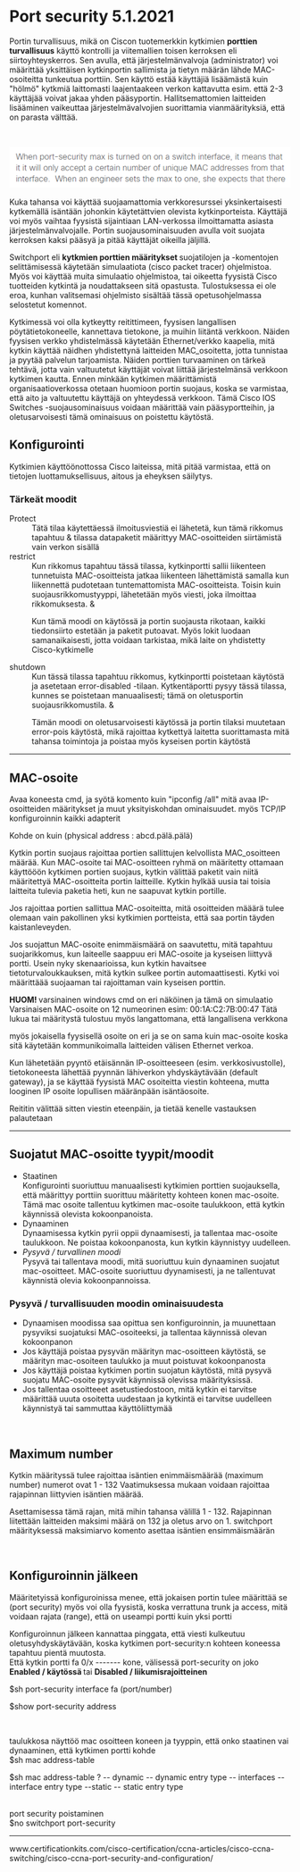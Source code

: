 <h1>Port security 5.1.2021</h1>

Portin turvallisuus, mikä on Ciscon tuotemerkkin kytkimien <b>porttien turvallisuus</b> käyttö kontrolli ja viitemallien toisen kerroksen eli siirtoyhteyskerros.
Sen avulla, että järjestelmänvalvoja (administrator) voi määrittää yksittäisen kytkinportin sallimista ja tietyn määrän lähde MAC-osoiteitta tunkeutua porttiin.
Sen käyttö estää käyttäjiä lisäämästä kuin "hölmö" kytkmiä laittomasti laajentaakeen verkon kattavutta esim. että 2-3 käyttäjää voivat jakaa yhden pääsyportin.
Hallitsemattomien laitteiden lisääminen vaikeuttaa järjestelmävalvojien suorittamia vianmäärityksiä, että on parasta välttää.

<br>

![Alt text](images/Cisco-portSecurity.PNG?raw=true "None")

Kuka tahansa voi käyttää suojaamattomia verkkoresurssei yksinkertaisesti kytkemällä isäntään johonkin käytetättvien olevista kytkinporteista. Käyttäjä voi myös vaihtaa fyysistä sijaintiaan LAN-verkossa ilmoittamatta asiasta järjestelmänvalvojalle. Portin suojausominaisuuden avulla voit suojata kerroksen kaksi pääsyä ja pitää käyttäjät oikeilla jäljillä.

Switchport eli <b> kytkmien porttien määritykset </b> suojatilojen ja -komentojen selittämisessä käytetään simulaatiota (cisco packet tracer) ohjelmistoa. Myös voi käyttää muita simulaatio ohjelmistoa, tai oikeetta fyysistä Cisco tuotteiden kytkintä ja noudattakseen sitä opastusta. Tulostuksessa ei ole eroa, kunhan valitsemasi ohjelmisto sisältää tässä opetusohjelmassa selostetut komennot.

Kytkimessä voi olla kytkeytty reitittimeen, fyysisen langallisen pöytätietokoneelle, kannettava tietokone, ja muihin liitäntä verkkoon. Näiden fyysisen verkko yhdistelmässä käytetään Ethernet/verkko kaapelia, mitä kytkin käyttää näidhen yhdistettynä laitteiden MAC_osoitetta, jotta tunnistaa ja pyytää palvelun tarjoamista. Näiden porttien turvaaminen on tärkeä tehtävä, jotta vain valtuutetut käyttäjät voivat liittää järjestelmänsä verkkoon kytkimen kautta. Ennen minkään kytkimen määrittämistä organisaatioverkossa otetaan huomioon portin suojaus, koska se varmistaa, että aito ja valtuutettu käyttäjä on yhteydessä verkkoon. Tämä Cisco IOS Switches -suojausominaisuus voidaan määrittää vain pääsyportteihin, ja oletusarvoisesti tämä ominaisuus on poistettu käytöstä. 

<h2>Konfigurointi </h2>

Kytkimien käyttöönottossa Cisco laiteissa, mitä pitää varmistaa, että on tietojen luottamuksellisuus, aitous ja eheyksen säilytys.

<h3>Tärkeät moodit</h3>

<dl>
  <dt>Protect</dt>
    <dd>Tätä tilaa käytettäessä ilmoitusviestiä ei lähetetä, kun tämä rikkomus tapahtuu & tilassa datapaketit määrittyy MAC-osoitteiden siirtämistä vain verkon sisällä</dd>
    
  <dt>restrict</dt>
    <dd>Kun rikkomus tapahtuu tässä tilassa, kytkinportti sallii liikenteen tunnetuista MAC-osoitteista 
jatkaa liikenteen lähettämistä samalla kun liikennettä pudotetaan tuntemattomista MAC-osoitteista. 
Toisin kuin suojausrikkomustyyppi, lähetetään myös viesti, joka ilmoittaa rikkomuksesta. &
      
 Kun tämä moodi on käytössä ja portin suojausta rikotaan, kaikki tiedonsiirto estetään ja paketit putoavat. 
Myös lokit luodaan samanaikaisesti, jotta voidaan tarkistaa, mikä laite on yhdistetty Cisco-kytkimelle</dd>
    
  <dt>shutdown</dt>
    <dd>Kun tässä tilassa tapahtuu rikkomus, kytkinportti poistetaan käytöstä ja asetetaan error-disabled -tilaan. 
Kytkentäportti pysyy tässä tilassa, kunnes se poistetaan manuaalisesti; tämä on oletusportin suojausrikkomustila. & 
      
Tämän moodi on oletusarvoisesti käytössä ja portin tilaksi muutetaan error-pois käytöstä, 
mikä rajoittaa kytkettyä laitetta suorittamasta mitä tahansa toimintoja ja poistaa myös kyseisen portin käytöstä</dd>
</dl>

<hr>

<h2>MAC-osoite</h2>

Avaa koneesta cmd, ja syötä komento kuin "ipconfig /all"
mitä avaa IP-osoitteiden määritykset ja muut yksityiskohdan ominaisuudet.
myös TCP/IP konfiguroinnin kaikki adapterit

Kohde on kuin (physical address : abcd.pälä.pälä)

Kytkin portin suojaus rajoittaa portien sallittujen kelvollista MAC_osoitteen määrää. Kun MAC-osoite tai MAC-osoitteen ryhmä on määritetty ottamaan käyttööön kytkimen portien suojaus, kytkin välittää paketit vain niitä määritettyä MAC-osoitteita portin laitteille. Kytkin hylkää uusia tai toisia laitteita tulevia paketia heti, kun ne saapuvat kytkin portille.

Jos rajoittaa portien sallittua MAC-osoiteitta, mitä osoitteiden määärä tulee olemaan vain pakollinen yksi kytkimien portteista, että saa portin täyden kaistanleveyden.

Jos suojattun MAC-osoite enimmäismäärä on saavutettu, mitä tapahtuu suojarikkomus, kun laiteelle saappuu eri MAC-osoite ja kyseisen liittyvä portti. Usein nyky skenaarioissa, kun kytkin havaitsee tietoturvaloukkauksen, mitä kytkin sulkee portin automaattisesti. Kytki voi määrittäää suojaaman tai rajoittaman vain kyseisen porttin.

<b> HUOM! </b> varsinainen windows cmd on eri näköinen ja tämä on simulaatio
Varsinaisen MAC-osoite on 12 numeorinen esim: 00:1A:C2:7B:00:47
Tätä lukua tai määritystä tulostuu myös langattomana, että langallisena verkkona

myös jokaisella fyysisellä osoite on eri ja se on sama kuin mac-osoite koska sitä käytetään kommunikoimalla laitteiden välisen Ethernet verkoa.

Kun lähetetään pyyntö etäisännän IP-osoitteeseen (esim. verkkosivustolle), tietokoneesta lähettää pyynnän lähiverkon yhdyskäytävään (default gateway),
ja se käyttää fyysistä MAC osoiteitta viestin kohteena, mutta looginen IP osoite lopullisen määränpään isäntäosoite. 

Reititin välittää sitten viestin eteenpäin, ja tietää kenelle vastauksen palautetaan

<hr>

<h2>Suojatut MAC-osoitte tyypit/moodit</h2>
<ul>
  <li>Staatinen</li>
    Konfigurointi suoriuttuu manuaalisesti kytkimien porttien suojauksella, että määrittyy porttiin suorittuu määritetty kohteen konen mac-osoite. Tämä mac osoite tallentuu kytkimen mac-osoite taulukkoon, että kytkin käynnissä olevista kokoonpanoista.
  
  <li>Dynaaminen </li>
  Dynaamisessa kytkin pyrii oppii dynaamisesti, ja tallentaa mac-osoite taulukkoon. Ne poistaa kokoonpanosta, kun kytkin käynnistyy uudelleen.
  
  <li><i> Pysyvä / turvallinen moodi</i></li>
  Pysyvä tai tallentava moodi, mitä suoriuttuu kuin dynaaminen suojatut mac-osoitteet. MAC-osoite suoriuttuu dyynamisesti, ja ne tallentuvat käynnistä olevia kokoonpannoissa.
  
</ul>

<h3>Pysyvä / turvallisuuden moodin ominaisuudesta </h3>

<ul>
  <li>Dynaamisen moodissa saa opittua sen konfiguroinnin, ja muunettaan pysyviksi suojatuksi MAC-osoiteeksi, ja tallentaa käynnissä olevan kokoonpanon</li>
  <li>Jos käyttäjä poistaa pysyvän määrityn mac-osoitteen käytöstä, se määrityn mac-osoiteen taulukko ja muut poistuvat kokoonpanosta</li>
  <li>Jos käyttäjä poistaa kytkimen portin suojatun käytöstä, mitä pysyvä suojatu MAC-osoite pysyvät käynnissä olevissa määrityksissä.</li>
  <li>Jos tallentaa osoitteeet asetustiedostoon, mitä kytkin ei tarvitse määrittää uuuta osoitetta uudestaan ja kytkintä ei tarvitse uudelleen käynnistyä tai sammuttaa käyttöliittymää</li>
</ul>

<br>

<h2>Maximum number </h2>

Kytkin määrityssä tulee rajoittaa isäntien enimmäismäärää (maximum number)
numerot ovat 1 - 132
Vaatimuksessa mukaan voidaan rajoittaa rajapinnan liittyvien isäntien määrää.

Asettamisessa tämä rajan, mitä mihin tahansa välillä 1 - 132.
Rajapinnan liitettään laitteiden maksimi määrä on 132 ja oletus arvo on 1.
switchport määrityksessä maksimiarvo komento asettaa isäntien ensimmäismäärän

<br>

<h2>Konfiguroinnin jälkeen</h2>

Määritetyissä konfiguroinissa menee, että jokaisen portin tulee määrittää se (port security)
myös voi olla fyysistä, koska verrattuna trunk ja access,
mitä voidaan rajata (range), että on useampi portti kuin yksi portti

Konfiguroinnun jälkeen kannattaa pinggata, että viesti kulkeutuu oletusyhdyskäytävään, koska kytkimen port-security:n kohteen koneessa tapahtuu pientä muutosta.
<br>
Että kytkin portti fa 0/x ------- kone, välisessä port-security on joko <b> Enabled / käytössä </b> tai <b> Disabled / liikumisrajoitteinen </b>

$sh port-security interface fa (port/number)

$show port-security address

<br>

taulukkosa näyttöö mac osoitteen koneen ja tyyppin, että onko staatinen vai dynaaminen, että kytkimen portti kohde <br>
$sh mac address-table

$sh mac address-table ? 
-- dynamic -- dynamic entry type
-- interfaces -- interface entry type
--static -- static entry type

<br>
port security poistaminen <br>
$no switchport port-security

<hr>
www.certificationkits.com/cisco-certification/ccna-articles/cisco-ccna-switching/cisco-ccna-port-security-and-configuration/
